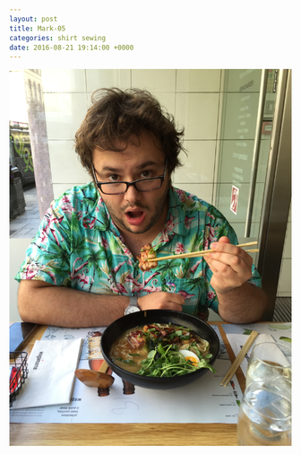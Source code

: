 ```yaml
---
layout: post
title: Mark-05
categories: shirt sewing
date: 2016-08-21 19:14:00 +0000
---
```


![mark-05](/shirts/imgs/mark-05.jpg)

